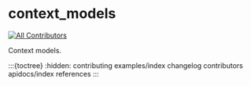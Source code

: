 # context_models

[![All Contributors](https://img.shields.io/github/all-contributors/softboiler/context_models?color=ee8449&style=flat-square)](contributors)

Context models.

:::{toctree}
:hidden:
contributing
examples/index
changelog
contributors
apidocs/index
references
:::
